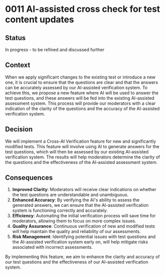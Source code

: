 # 0011 AI-assisted cross check for test content updates

## Status

In progress - to be refined and discussed further

## Context

When we apply significant changes to the existing test or introduce a new one, it is crucial to ensure that the questions are clear and that the answers can be accurately assessed by our AI-assisted verification system. To achieve this, we propose a new feature where AI will be used to answer the test questions, and these answers will be fed into the existing AI-assisted assessment system. This process will provide our moderators with a clear indication of the clarity of the questions and the accuracy of the AI-assisted verification system.

## Decision

We will implement a Cross-AI Verification feature for new and significantly modified tests. This feature will involve using AI to generate answers for the test questions, which will then be assessed by our existing AI-assisted verification system. The results will help moderators determine the clarity of the questions and the effectiveness of the AI-assisted assessment system.

## Consequences

1. **Improved Clarity**: Moderators will receive clear indications on whether the test questions are understandable and unambiguous.
2. **Enhanced Accuracy**: By verifying the AI's ability to assess the generated answers, we can ensure that the AI-assisted verification system is functioning correctly and accurately.
3. **Efficiency**: Automating the initial verification process will save time for moderators, allowing them to focus on more complex issues.
4. **Quality Assurance**: Continuous verification of new and modified tests will help maintain the quality and reliability of our assessments.
5. **Risk Management**: Identifying potential issues with test questions and the AI-assisted verification system early on, will help mitigate risks associated with incorrect assessments.

By implementing this feature, we aim to enhance the clarity and accuracy of our test questions and the effectiveness of our AI-assisted verification system.
